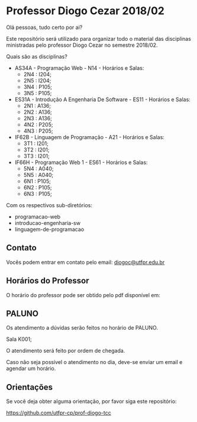 # Professor Diogo Cezar 2018/02

Olá pessoas, tudo certo por ai?

Este repositório será utilizado para organizar todo o material das disciplinas ministradas pelo professor Diogo Cezar no semestre 2018/02.

Quais são as disciplinas?

* AS34A - Programação Web - N14 - Horários e Salas:
    * 2N4 : I204;
    * 2N5 : I204;
    * 3N4 : P105;
    * 3N5 : P105;
* ES31A - Introdução A Engenharia De Software - ES11 - Horários e Salas:
    * 2N1 : A136;
    * 2N2 : A136;
    * 2N3 : A136;
    * 4N2 : P205;
    * 4N3 : P205;
* IF62B - Linguagem de Programação - A21 - Horários e Salas:
    * 3T1 : I201;
    * 3T2 : I201;
    * 3T3 : I201;
* IF66H - Programação Web 1 - ES61 - Horários e Salas:
    * 5N4 : A040;
    * 5N5 : A040;
    * 6N1 : P105;
    * 6N2 : P105;
    * 6N3 : P105;

Com os respectivos sub-diretórios:

* programacao-web
* introducao-engenharia-sw
* linguagem-de-programacao

## Contato

Vocês podem entrar em contato pelo email: diogoc@utfpr.edu.br

## Horários do Professor

O horário do professor pode ser obtido pelo pdf disponível em:

## PALUNO

Os atendimento a dúvidas serão feitos no horário de PALUNO.

Sala K001;

O atendimento será feito por ordem de chegada.

Caso não seja possível o atendimento no dia, deve-se enviar um email e agendar um horário.

## Orientações

Se você deja obter alguma orientação, por favor siga este repositório:

https://github.com/utfpr-cp/prof-diogo-tcc